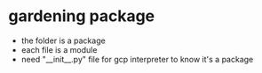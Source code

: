 # gardening package
- the folder is a package
- each file is a module
- need "\_\_init\_\_.py" file for gcp interpreter to know it's a package